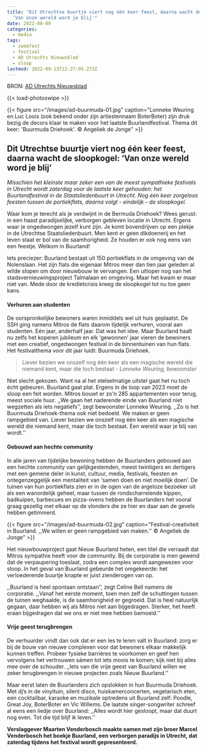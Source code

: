 ```yaml
---
title: "Dit Utrechtse buurtje viert nog één keer feest, daarna wacht de sloopkogel:
  ‘Van onze wereld word je blij'"
date: 2022-08-09
categories:
  - media
tags:
  - zwemfest
  - festival
  - AD Utrechts Nieuwsblad
  - sloop
lastmod: 2022-09-13T12:27:05.273Z
---
```

BRON: [AD Utrechts Nieuwsblad](https://www.ad.nl/utrecht/dit-utrechtse-buurtje-viert-nog-een-keer-feest-daarna-wacht-de-sloopkogel-van-onze-wereld-word-je-blij~a7d062ca/?fbclid=IwAR3jbPaUE3tnz3vc11c-8ZncnwCxM94ZG_6eohggc13GSlKSVEGVQOZhvXw&fs=e&s=cl&cb=9434afb5d18d8700e27d2e3d9738ee36&auth_rd=1)

{{< load-photoswipe >}}

{{< figure src="/images/ad-buurmuda-01.jpg" caption="Lonneke Weuring en Luc Loois (ook bekend onder zijn artiestennaam BoterBoter) zijn druk bezig de decors klaar te maken voor het laatste Buurlandfestival. Thema dit keer: 'Buurmuda Driehoek'. © Angeliek de Jonge" >}}

## Dit Utrechtse buurtje viert nog één keer feest, daarna wacht de sloopkogel: ‘Van onze wereld word je blij’
*Misschien het kleinste maar zeker een van de meest sympathieke festivals in Utrecht wordt zaterdag voor de laatste keer gehouden: het Buurlandfestival in de Staatsliedenbuurt in Utrecht. Nog één keer zorgeloos feesten tussen de portiekflats, daarna volgt - eindelijk - de sloopkogel.*

Waar kom je terecht als je verdwijnt in de Bermuda Driehoek? Wees gerust: in een haast paradijselijke, verborgen gebleven locatie in Utrecht. Ergens waar je ongedwongen jezelf kunt zijn. Je komt bovendrijven op een plekje in de Utrechtse Staatsliedenbuurt. Men kent er geen dikdoenerij en het leven staat er bol van de saamhorigheid. Ze houden er ook nog eens van een feestje. Welkom in Buurland!

Iets preciezer: Buurland bestaat uit 150 portiekflats in de omgeving van de Nolenslaan. Het zijn flats die eigenaar Mitros meer dan tien jaar geleden al wilde slopen om door nieuwbouw te vervangen. Een uitloper nog van het stadsvernieuwingsproject Talmalaan en omgeving. Maar het kwam er maar niet van. Mede door de kredietcrisis kreeg de sloopkogel tot nu toe geen kans.

#### Verhuren aan studenten
De oorspronkelijke bewoners waren inmiddels wel uit huis geplaatst. De SSH ging namens Mitros de flats daarom tijdelijk verhuren, vooral aan studenten. Eén jaar, anderhalf jaar. Dat was het idee. Maar Buurland haalt nu zelfs het koperen jubileum en elk ‘gewonnen’ jaar vieren de bewoners met een creatief, ongedwongen festival in de binnentuinen van hun flats. Het festivalthema voor dit jaar luidt: Buurmuda Driehoek.

> Liever bezien we onszelf nog één keer als een magische wereld die niemand kent, maar die toch bestaat
> *- Lonneke Weuring, bewoonster*

Niet slecht gekozen. Want na al het stelselmatige uitstel gaat het nu toch écht gebeuren. Buurland gaat plat. Ergens in de loop van 2023 moet de sloop een feit worden. Mitros bouwt er zo'n 285 appartementen voor terug, meest sociale huur. ,,We gaan het naderende einde van Buurland niet wegzetten als iets negatiefs’’, zegt bewoonster Lonneke Weuring. ,,Zo is het Buurmuda Driehoek-thema ook niet bedoeld. We maken er geen rampgebied van. Liever bezien we onszelf nog één keer als een magische wereld die niemand kent, maar die toch bestaat. Een wereld waar je blij van wordt.’’

#### Gebouwd aan hechte community
In alle jaren van tijdelijke bewoning hebben de Buurlanders gebouwd aan een hechte community van gelijkgestemden, meest twintigers en dertigers met een gemene deler in kunst, cultuur, media, festivals, feesten en ontegenzeggelijk een mentaliteit van ‘samen doen en niet moeilijk doen’. De tuinen van hun portiekflats zien er in de ogen van de argeloze bezoeker uit als een wanordelijk geheel, maar tussen de rondscharrelende kippen, badkuipen, barbecues en pizza-ovens hebben de Buurlanders het vooral graag gezellig met elkaar op de vlonders die ze hier en daar aan de gevels hebben getimmerd. 

{{< figure src="/images/ad-buurmuda-02.jpg" caption="Festival-creativiteit in Buurland. ,,We willen er geen rampgebied van maken.'' © Angeliek de Jonge" >}}

Het nieuwbouwproject gaat Nieuw Buurland heten, een titel die verraadt dat Mitros sympathie heeft voor de community. Bij de corporatie is men gewend dat de verpaupering toeslaat, zodra een complex wordt aangewezen voor sloop. In het geval van Buurland gebeurde het omgekeerde: het verloederende buurtje knapte er juist zienderogen van op. 

,,Buurland is heel spontaan ontstaan’’, zegt Celine Bell namens de corporatie. ,,Vanaf het eerste moment, toen men zelf de schuttingen tussen de tuinen weghaalde, is de saamhorigheid er gegroeid. Dat is heel natuurlijk gegaan, daar hebben wij als Mitros niet aan bijgedragen. Sterker, het heeft eraan bijgedragen dat we ons er niet mee hebben bemoeid.’’

#### Vrije geest terugbrengen
De verhuurder vindt dan ook dat er een les te leren valt in Buurland: zorg er bij de bouw van nieuwe complexen voor dat bewoners elkaar makkelijk kunnen treffen. Probeer fysieke barrières te voorkomen en geef hen vervolgens het vertrouwen sámen tot iets moois te komen; kijk niet bij alles mee over de schouder. ,,Iets van die vrije geest van Buurland willen we zeker terugbrengen in nieuwe projecten zoals Nieuw Buurland.’’

Maar eerst laten de Buurlanders zich opslokken in hun Buurmuda Driehoek. Met dj’s in de vinyltuin, silent disco, huiskamerconcerten, vegetarisch eten, een cocktailbar, karaoke en muzikale optredens uit Buurland zelf: Poodle, Great Joy, BoterBoter en Vic Willems. De laatste singer-songwriter schreef al eens een liedje over Buurland: ,,Alles wordt hier gesloopt, maar dat duurt nog even. Tot die tijd blijf ik leven.’’

**Verslaggever Maarten Venderbosch maakte samen met zijn broer Marcel Venderbosch het boekje Buurland, een verborgen paradijs in Utrecht, dat zaterdag tijdens het festival wordt gepresenteerd.**